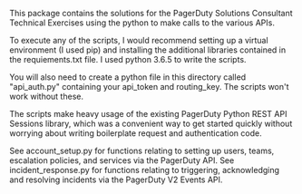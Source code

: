 This package contains the solutions for the PagerDuty Solutions Consultant Technical Exercises using the python to make calls to the various APIs.

To execute any of the scripts, I would recommend setting up a virtual environment (I used pip) and installing the additional libraries contained in the requiements.txt file. I used python 3.6.5 to write the scripts.

You will also need to create a python file in this directory called "api_auth.py" containing your api_token and routing_key. The scripts won't work without these.

The scripts make heavy usage of the existing PagerDuty Python REST API Sessions library, which was a convenient way to get started quickly without worrying about writing boilerplate request and authentication code.

See account_setup.py for functions relating to setting up users, teams, escalation policies, and services via the PagerDuty API.
See incident_response.py for functions relating to triggering, acknowledging and resolving incidents via the PagerDuty V2 Events API.
